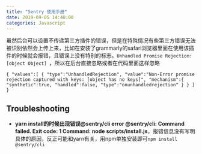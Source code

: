 ```yaml
---
title: "Sentry 使用手册"
date: 2019-09-05 14:40:00
categories: Javascript
---
```


虽然后台可以设置不传递第三方插件的错误，但是在特殊情况有些第三方错误无法被识别依然会上传上来，比如在安装了grammarly的safari浏览器里面在使用该插件的时候就会报错，且错误上没有特别的标志。`Unhandled Promise Rejection: [object Object] `，所以在后台直接忽略或者在代码里面这样忽略

```
{ "values":[ { "type":"UnhandledRejection", "value":"Non-Error promise rejection captured with keys: [object has no keys]", "mechanism":{ "synthetic":true, "handled":false, "type":"onunhandledrejection" } } ] }
```

## Troubleshooting
- **yarn install的时候出现错误@sentry/cli error @sentry/cli: Command failed. Exit code: 1 Command: node scripts/install.js**，报错信息没有写明具体的原因，反正可能和yarn有关，用npm单独安装即可`npm install @sentry/cli`
